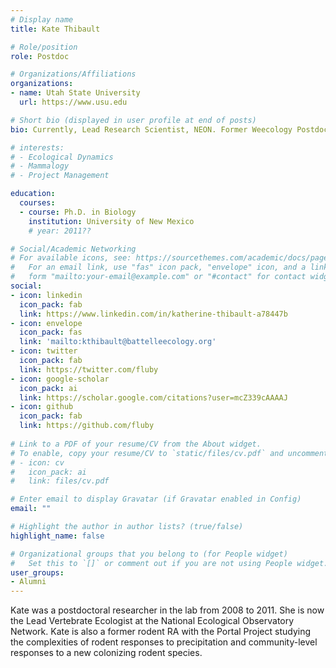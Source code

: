 ```yaml
---
# Display name
title: Kate Thibault

# Role/position
role: Postdoc

# Organizations/Affiliations
organizations:
- name: Utah State University
  url: https://www.usu.edu

# Short bio (displayed in user profile at end of posts)
bio: Currently, Lead Research Scientist, NEON. Former Weecology Postdoc

# interests:
# - Ecological Dynamics
# - Mammalogy
# - Project Management

education:
  courses:
  - course: Ph.D. in Biology
    institution: University of New Mexico
    # year: 2011??

# Social/Academic Networking
# For available icons, see: https://sourcethemes.com/academic/docs/page-builder/#icons
#   For an email link, use "fas" icon pack, "envelope" icon, and a link in the
#   form "mailto:your-email@example.com" or "#contact" for contact widget.
social:
- icon: linkedin
  icon_pack: fab
  link: https://www.linkedin.com/in/katherine-thibault-a78447b
- icon: envelope
  icon_pack: fas
  link: 'mailto:kthibault@battelleecology.org'
- icon: twitter
  icon_pack: fab
  link: https://twitter.com/fluby
- icon: google-scholar
  icon_pack: ai
  link: https://scholar.google.com/citations?user=mcZ339cAAAAJ
- icon: github
  icon_pack: fab
  link: https://github.com/fluby
  
# Link to a PDF of your resume/CV from the About widget.
# To enable, copy your resume/CV to `static/files/cv.pdf` and uncomment the lines below.
# - icon: cv
#   icon_pack: ai
#   link: files/cv.pdf

# Enter email to display Gravatar (if Gravatar enabled in Config)
email: ""

# Highlight the author in author lists? (true/false)
highlight_name: false

# Organizational groups that you belong to (for People widget)
#   Set this to `[]` or comment out if you are not using People widget.
user_groups:
- Alumni
---
```


Kate was a postdoctoral researcher in the lab from 2008 to 2011.
She is now the Lead Vertebrate Ecologist at the National Ecological Observatory Network. Kate is also a former rodent RA with the Portal Project studying the complexities of rodent responses to precipitation and community-level responses to a new colonizing rodent species.
